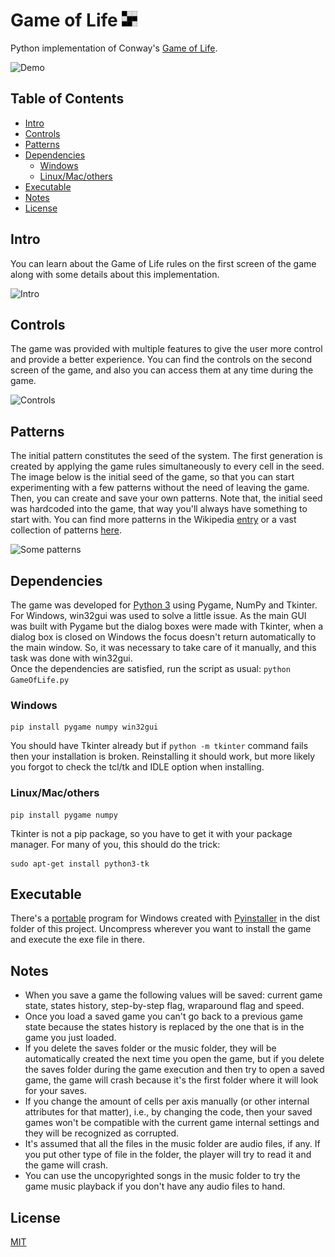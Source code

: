 # Game of Life <img src="icon.png" width="25">

Python implementation of Conway's [Game of Life](https://en.wikipedia.org/wiki/Conway's_Game_of_Life).

<img src="https://i.imgur.com/0l7c18H.gif" title="Demo">

## Table of Contents
- [Intro](#intro)
- [Controls](#controls)
- [Patterns](#patterns)
- [Dependencies](#dependencies)
  - [Windows](#windows)
  - [Linux/Mac/others](#linuxmacothers)
- [Executable](#executable)
- [Notes](#notes)
- [License](#license)


## Intro
You can learn about the Game of Life rules on the first screen of the game along with some details about this implementation.

<img src="https://imgur.com/pIji02v.png" title="Intro">


## Controls
The game was provided with multiple features to give the user more control and provide a better experience. You can find the controls on the second screen of the game, and also you can access them at any time during the game.

<img src="https://imgur.com/yVMHvqb.png" title="Controls">


## Patterns

The initial pattern constitutes the seed of the system. The first generation is created by applying the game rules simultaneously to every cell in the seed. The image below is the initial seed of the game, so that you can start experimenting with a few patterns without the need of leaving the game. Then, you can create and save your own patterns. Note that, the initial seed was hardcoded into the game, that way you'll always have something to start with. You can find more patterns in the Wikipedia [entry](https://en.wikipedia.org/wiki/Conway's_Game_of_Life#Examples_of_patterns) or a vast collection of patterns [here](https://copy.sh/life/examples/).

<img src="https://imgur.com/dfPI9BL.png" title="Some patterns">


## Dependencies

The game was developed for [Python 3](https://www.python.org/downloads/) using Pygame, NumPy and Tkinter. For Windows, win32gui was used to solve a little issue. As the main GUI was built with Pygame but the dialog boxes were made with Tkinter, when a dialog box is closed on Windows the focus doesn't return automatically to the main window. So, it was necessary to take care of it manually, and this task was done with win32gui.  
Once the dependencies are satisfied, run the script as usual: ``` python GameOfLife.py ```

### Windows

```
pip install pygame numpy win32gui
```
You should have Tkinter already but if ```python -m tkinter``` command fails then your installation is broken. Reinstalling it should work, but more likely you forgot to check the tcl/tk and IDLE option when installing.

###  Linux/Mac/others
```
pip install pygame numpy 
```
Tkinter is not a pip package, so you have to get it with your package manager. For many of you, this should do the trick:
``` 
sudo apt-get install python3-tk 
```


## Executable
There's a [portable](/dist/GameOfLife.zip) program for Windows created with [Pyinstaller](https://www.pyinstaller.org/) in the dist folder of this project. Uncompress wherever you want to install the game and execute the exe file in there.


## Notes
* When you save a game the following values will be saved: current game state, states history, step-by-step flag, wraparound flag and speed.
* Once you load a saved game you can't go back to a previous game state because the states history is replaced by the one that is in the game you just loaded.
* If you delete the saves folder or the music folder, they will be automatically created the next time you open the game, but if you delete the saves folder during the game execution and then try to open a saved game, the game will crash because it's the first folder where it will look for your saves.
* If you change the amount of cells per axis manually (or other internal attributes for that matter), i.e., by changing the code, then your saved games won't be compatible with the current game internal settings and they will be recognized as corrupted.
* It's assumed that all the files in the music folder are audio files, if any. If you put other type of file in the folder, the player will try to read it and the game will crash. 
* You can use the uncopyrighted songs in the music folder to try the game music playback if you don't have any audio files to hand.


## License
[MIT](LICENSE)
